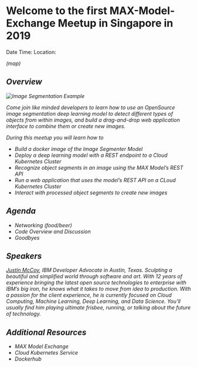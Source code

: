 # Welcome to the first MAX-Model-Exchange Meetup in Singapore in 2019
Date Time: 
Location: <address> (map)


## Overview

![Image Segmentation Example](doc/source/images/cat-image-segmentation.jpg)


Come join like minded developers to learn how to use an OpenSource image segmentation deep learning model to detect different types of objects from within images, and build a drag-and-drop web application interface to combine them or create new images. 

During this meetup you will learn how to 
* Build a docker image of the Image Segmenter Model
* Deploy a deep learning model with a REST endpoint to a Cloud Kubernetes Cluster
* Recognize object segments in an image using the MAX Model’s REST API
* Run a web application that uses the model’s REST API on a CLoud Kubernetes Cluster
* Interact with processed object segments to create new images



## Agenda
* Networking (food/beer) 
* Code Overview and Discussion
* Goodbyes


## Speakers

[Justin McCoy](https://www.linkedin.com/in/mccoyjus/), IBM Developer Advocate in Austin, Texas. Sculpting a beautiful and simplified world through software and art. With 12 years of experience bringing the latest open source technologies to enterprise with IBM’s big iron, he knows what it takes to move from idea to production. With a passion for the client experience, he is currently focused on Cloud Computing, Machine Learning, Deep Learning, and Data Science. You’ll usually find him playing ultimate frisbee, running, or talking about the future of technology.

## Additional Resources
* MAX Model Exchange
* Cloud Kubernetes Service
* Dockerhub 
